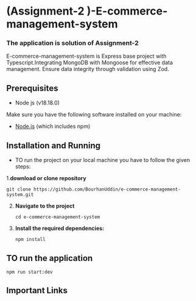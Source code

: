 # (Assignment-2 )-E-commerce-management-system

### The application is solution of Assignment-2

E-commerce-management-system is Express base project with Typescript.Integrating MongoDB with Mongoose for effective data management. Ensure data integrity through validation using Zod.

## Prerequisites

- Node js (v18.18.0)

Make sure you have the following software installed on your machine:

- [Node.js](https://nodejs.org/en/download/) (which includes npm)

## Installation and Running

- TO run the project on your local machine you have to follow the given steps:

1.**download or clone repository**

```git bash
git clone https://github.com/BourhanUddin/e-commerce-management-system.git

```

2. **Navigate to the project**
   ```git bash
   cd e-commerce-management-system
   ```
3. **Install the required dependencies:**

   ```git bash
   npm install
   ```

## TO run the application

```git bash
npm run start:dev
```

## Important Links

```

```
